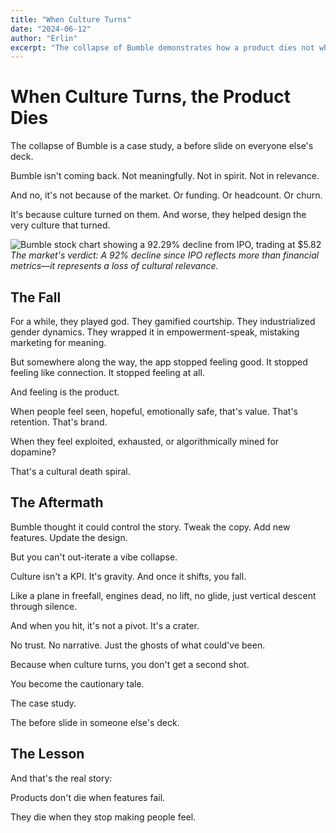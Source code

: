```yaml
---
title: "When Culture Turns"
date: "2024-06-12"
author: "Erlin"
excerpt: "The collapse of Bumble demonstrates how a product dies not when features fail, but when they stop making people feel."
---
```


# When Culture Turns, the Product Dies

The collapse of Bumble is a case study, a before slide on everyone else's deck.

Bumble isn't coming back. Not meaningfully. Not in spirit. Not in relevance.

And no, it's not because of the market. Or funding. Or headcount. Or churn.

It's because culture turned on them. And worse, they helped design the very culture that turned.

![Bumble stock chart showing a 92.29% decline from IPO, trading at $5.82](/images/bumble-stock.png)
*The market's verdict: A 92% decline since IPO reflects more than financial metrics—it represents a loss of cultural relevance.*

## The Fall

For a while, they played god. They gamified courtship. They industrialized gender dynamics. They wrapped it in empowerment-speak, mistaking marketing for meaning.

But somewhere along the way, the app stopped feeling good. It stopped feeling like connection. It stopped feeling at all.

And feeling is the product.

When people feel seen, hopeful, emotionally safe, that's value. That's retention. That's brand.

When they feel exploited, exhausted, or algorithmically mined for dopamine?

That's a cultural death spiral.

## The Aftermath

Bumble thought it could control the story. Tweak the copy. Add new features. Update the design.

But you can't out-iterate a vibe collapse.

Culture isn't a KPI. It's gravity. And once it shifts, you fall.

Like a plane in freefall, engines dead, no lift, no glide, just vertical descent through silence.

And when you hit, it's not a pivot. It's a crater.

No trust. No narrative. Just the ghosts of what could've been.

Because when culture turns, you don't get a second shot.

You become the cautionary tale.

The case study.

The before slide in someone else's deck.

## The Lesson

And that's the real story:

Products don't die when features fail.

They die when they stop making people feel.